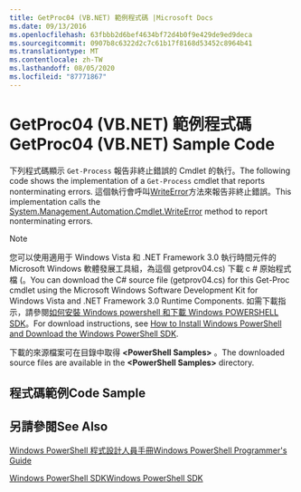 ```yaml
---
title: GetProc04 (VB.NET) 範例程式碼 |Microsoft Docs
ms.date: 09/13/2016
ms.openlocfilehash: 63fbbb2d6bef4634bf72d4b0f9e429de9ed9deca
ms.sourcegitcommit: 0907b8c6322d2c7c61b17f8168d53452c8964b41
ms.translationtype: MT
ms.contentlocale: zh-TW
ms.lasthandoff: 08/05/2020
ms.locfileid: "87771867"
---
```

# <a name="getproc04-vbnet-sample-code"></a><span data-ttu-id="5fc3a-102">GetProc04 (VB.NET) 範例程式碼</span><span class="sxs-lookup"><span data-stu-id="5fc3a-102">GetProc04 (VB.NET) Sample Code</span></span>

<span data-ttu-id="5fc3a-103">下列程式碼顯示 `Get-Process` 報告非終止錯誤的 Cmdlet 的執行。</span><span class="sxs-lookup"><span data-stu-id="5fc3a-103">The following code shows the implementation of a `Get-Process` cmdlet that reports nonterminating errors.</span></span> <span data-ttu-id="5fc3a-104">這個執行會呼叫[WriteError](/dotnet/api/System.Management.Automation.Cmdlet.WriteError)方法來報告非終止錯誤。</span><span class="sxs-lookup"><span data-stu-id="5fc3a-104">This implementation calls the [System.Management.Automation.Cmdlet.WriteError](/dotnet/api/System.Management.Automation.Cmdlet.WriteError) method to report nonterminating errors.</span></span>

> [!NOTE]
> <span data-ttu-id="5fc3a-105">您可以使用適用于 Windows Vista 和 .NET Framework 3.0 執行時間元件的 Microsoft Windows 軟體發展工具組，為這個 getprov04.cs) 下載 c # 原始程式檔 (。</span><span class="sxs-lookup"><span data-stu-id="5fc3a-105">You can download the C# source file (getprov04.cs) for this Get-Proc cmdlet using the Microsoft Windows Software Development Kit for Windows Vista and .NET Framework 3.0 Runtime Components.</span></span> <span data-ttu-id="5fc3a-106">如需下載指示，請參閱[如何安裝 Windows powershell 和下載 Windows POWERSHELL SDK](/powershell/scripting/developer/installing-the-windows-powershell-sdk)。</span><span class="sxs-lookup"><span data-stu-id="5fc3a-106">For download instructions, see [How to Install Windows PowerShell and Download the Windows PowerShell SDK](/powershell/scripting/developer/installing-the-windows-powershell-sdk).</span></span>
>
> <span data-ttu-id="5fc3a-107">下載的來源檔案可在目錄中取得 **\<PowerShell Samples>** 。</span><span class="sxs-lookup"><span data-stu-id="5fc3a-107">The downloaded source files are available in the **\<PowerShell Samples>** directory.</span></span>

## <a name="code-sample"></a><span data-ttu-id="5fc3a-108">程式碼範例</span><span class="sxs-lookup"><span data-stu-id="5fc3a-108">Code Sample</span></span>

<!-- TODO!!!: review snippet reference  [!CODE [Msh_samplesgetproc04#GetProc04vball](Msh_samplesgetproc04#GetProc04vball)]  -->

## <a name="see-also"></a><span data-ttu-id="5fc3a-109">另請參閱</span><span class="sxs-lookup"><span data-stu-id="5fc3a-109">See Also</span></span>

[<span data-ttu-id="5fc3a-110">Windows PowerShell 程式設計人員手冊</span><span class="sxs-lookup"><span data-stu-id="5fc3a-110">Windows PowerShell Programmer's Guide</span></span>](./windows-powershell-programmer-s-guide.md)

[<span data-ttu-id="5fc3a-111">Windows PowerShell SDK</span><span class="sxs-lookup"><span data-stu-id="5fc3a-111">Windows PowerShell SDK</span></span>](../windows-powershell-reference.md)
